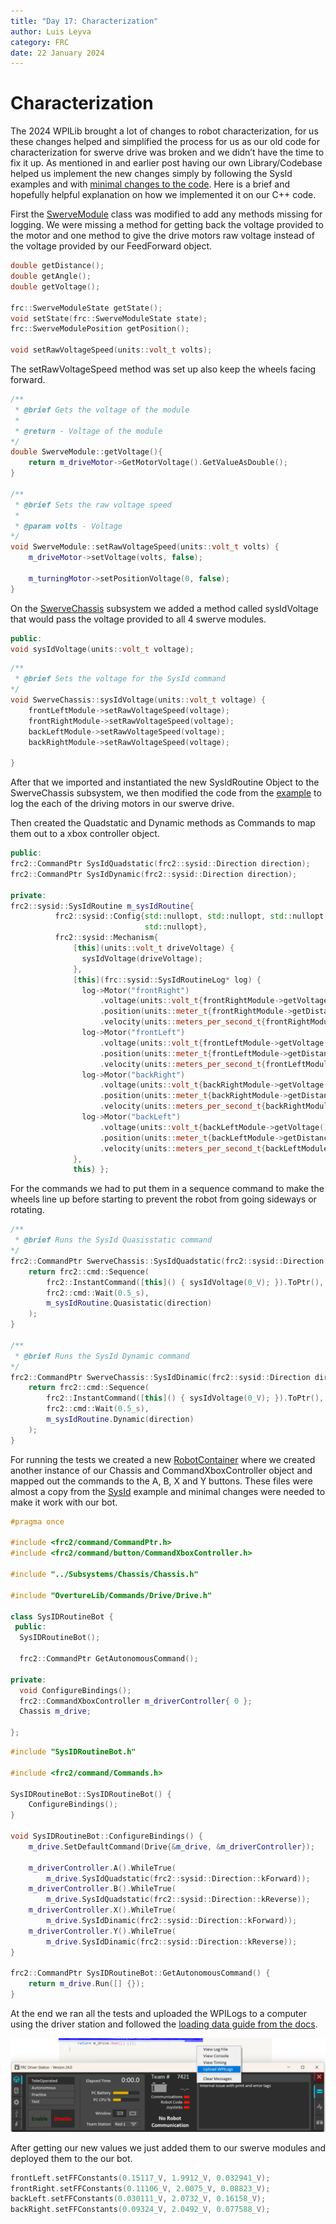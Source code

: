 ```yaml
---
title: "Day 17: Characterization"
author: Luis Leyva
category: FRC
date: 22 January 2024
---
```


# Characterization

The 2024 WPILib brought a lot of changes to robot characterization, for us these changes helped and simplified the process for us as our old code for characterization for swerve drive was broken and we didn’t have the time to fix it up. As mentioned in and earlier post having our own Library/Codebase helped us implement the new changes simply by following the SysId examples and with [minimal changes to the code](https://github.com/Overture-7421/InsertRobotName2024/commit/951a07f7e36e97040b0270948763b0d86ffead38#diff-046b080a12360012ff2010780c3ed355b49a7279b77d7137cabc662f0a2b7aaa). Here is a brief and hopefully helpful explanation on how we implemented it on our C++ code.

First the [SwerveModule](https://github.com/Overture-7421/InsertRobotName2024/tree/main/src/OvertureLib/Subsystems/Swerve/SwerveModule) class was modified to add any methods missing for logging. We were missing a method for getting back the voltage provided to the motor and one method to give the drive motors raw voltage instead of the voltage provided by our FeedForward object.

```cpp
double getDistance();
double getAngle();
double getVoltage();

frc::SwerveModuleState getState();
void setState(frc::SwerveModuleState state);
frc::SwerveModulePosition getPosition();

void setRawVoltageSpeed(units::volt_t volts);
```

The setRawVoltageSpeed method was set up also keep the wheels facing forward.

```cpp
/**
 * @brief Gets the voltage of the module
 *
 * @return - Voltage of the module
*/
double SwerveModule::getVoltage(){
	return m_driveMotor->GetMotorVoltage().GetValueAsDouble();
}

/**
 * @brief Sets the raw voltage speed
 *
 * @param volts - Voltage
*/
void SwerveModule::setRawVoltageSpeed(units::volt_t volts) {
	m_driveMotor->setVoltage(volts, false);

	m_turningMotor->setPositionVoltage(0, false);
}
```

On the [SwerveChassis](https://github.com/Overture-7421/InsertRobotName2024/tree/main/src/OvertureLib/Subsystems/Swerve/SwerveChassis) subsystem we added a method called sysIdVoltage that would pass the voltage provided to all 4 swerve modules.

```cpp
public:
void sysIdVoltage(units::volt_t voltage);
```

```cpp
/**
 * @brief Sets the voltage for the SysId command
*/
void SwerveChassis::sysIdVoltage(units::volt_t voltage) {
	frontLeftModule->setRawVoltageSpeed(voltage);
	frontRightModule->setRawVoltageSpeed(voltage);
	backLeftModule->setRawVoltageSpeed(voltage);
	backRightModule->setRawVoltageSpeed(voltage);

}
```

After that we imported and instantiated the new SysIdRoutine Object to the SwerveChassis subsystem, we then modified the code from the [example](https://github.com/wpilibsuite/allwpilib/blob/main/wpilibcExamples/src/main/cpp/examples/SysId/include/subsystems/Drive.h) to log the each of the driving motors in our swerve drive.

Then created the Quadstatic and Dynamic methods as Commands to map them out to a xbox controller object.

```cpp
public:
frc2::CommandPtr SysIdQuadstatic(frc2::sysid::Direction direction);
frc2::CommandPtr SysIdDynamic(frc2::sysid::Direction direction);

private:
frc2::sysid::SysIdRoutine m_sysIdRoutine{
		  frc2::sysid::Config{std::nullopt, std::nullopt, std::nullopt,
							  std::nullopt},
		  frc2::sysid::Mechanism{
			  [this](units::volt_t driveVoltage) {
				sysIdVoltage(driveVoltage);
			  },
			  [this](frc::sysid::SysIdRoutineLog* log) {
				log->Motor("frontRight")
					.voltage(units::volt_t{frontRightModule->getVoltage()})
					.position(units::meter_t{frontRightModule->getDistance()})
					.velocity(units::meters_per_second_t{frontRightModule->getSpeed()});
				log->Motor("frontLeft")
					.voltage(units::volt_t{frontLeftModule->getVoltage()})
					.position(units::meter_t{frontLeftModule->getDistance()})
					.velocity(units::meters_per_second_t{frontLeftModule->getSpeed()});
				log->Motor("backRight")
					.voltage(units::volt_t{backRightModule->getVoltage()})
					.position(units::meter_t{backRightModule->getDistance()})
					.velocity(units::meters_per_second_t{backRightModule->getSpeed()});
				log->Motor("backLeft")
					.voltage(units::volt_t{backLeftModule->getVoltage()})
					.position(units::meter_t{backLeftModule->getDistance()})
					.velocity(units::meters_per_second_t{backLeftModule->getSpeed()});
			  },
			  this} };
```

For the commands we had to put them in a sequence command to make the wheels line up before starting to prevent the robot from going sideways or rotating.

```cpp
/**
 * @brief Runs the SysId Quasisstatic command
*/
frc2::CommandPtr SwerveChassis::SysIdQuadstatic(frc2::sysid::Direction direction) {
	return frc2::cmd::Sequence(
		frc2::InstantCommand([this]() { sysIdVoltage(0_V); }).ToPtr(),
		frc2::cmd::Wait(0.5_s),
		m_sysIdRoutine.Quasistatic(direction)
	);
}

/**
 * @brief Runs the SysId Dynamic command
*/
frc2::CommandPtr SwerveChassis::SysIdDinamic(frc2::sysid::Direction direction) {
	return frc2::cmd::Sequence(
		frc2::InstantCommand([this]() { sysIdVoltage(0_V); }).ToPtr(),
		frc2::cmd::Wait(0.5_s),
		m_sysIdRoutine.Dynamic(direction)
	);
}
```

For running the tests we created a new [RobotContainer](https://github.com/Overture-7421/InsertRobotName2024/tree/main/src/main/Characterization) where we created another instance of our Chassis and CommandXboxController object and mapped out the commands to the A, B, X and Y buttons. These files were almost a copy from the [SysId](https://github.com/wpilibsuite/allwpilib/tree/main/wpilibcExamples/src/main/cpp/examples/SysId) example and minimal changes were needed to make it work with our bot.

```cpp
#pragma once

#include <frc2/command/CommandPtr.h>
#include <frc2/command/button/CommandXboxController.h>

#include "../Subsystems/Chassis/Chassis.h"

#include "OvertureLib/Commands/Drive/Drive.h"

class SysIDRoutineBot {
 public:
  SysIDRoutineBot();

  frc2::CommandPtr GetAutonomousCommand();

private:
  void ConfigureBindings();
  frc2::CommandXboxController m_driverController{ 0 };
  Chassis m_drive;

};
```

```cpp
#include "SysIDRoutineBot.h"

#include <frc2/command/Commands.h>

SysIDRoutineBot::SysIDRoutineBot() {
    ConfigureBindings();
}

void SysIDRoutineBot::ConfigureBindings() {
    m_drive.SetDefaultCommand(Drive{&m_drive, &m_driverController});

    m_driverController.A().WhileTrue(
        m_drive.SysIdQuadstatic(frc2::sysid::Direction::kForward));
    m_driverController.B().WhileTrue(
        m_drive.SysIdQuadstatic(frc2::sysid::Direction::kReverse));
    m_driverController.X().WhileTrue(
        m_drive.SysIdDinamic(frc2::sysid::Direction::kForward));
    m_driverController.Y().WhileTrue(
        m_drive.SysIdDinamic(frc2::sysid::Direction::kReverse));
}

frc2::CommandPtr SysIDRoutineBot::GetAutonomousCommand() {
    return m_drive.Run([] {});
}
```

At the end we ran all the tests and uploaded the WPILogs to a computer using the driver station and followed the [loading data guide from the docs](https://docs.wpilib.org/en/stable/docs/software/advanced-controls/system-identification/loading-data.html).

![Driver Station](Day-17/Untitled.png)

After getting our new values we just added them to our swerve modules and deployed them to the our bot.

```cpp
frontLeft.setFFConstants(0.15117_V, 1.9912_V, 0.032941_V);
frontRight.setFFConstants(0.11106_V, 2.0075_V, 0.08823_V);
backLeft.setFFConstants(0.030111_V, 2.0732_V, 0.16158_V);
backRight.setFFConstants(0.09324_V, 2.0492_V, 0.077588_V);
```
